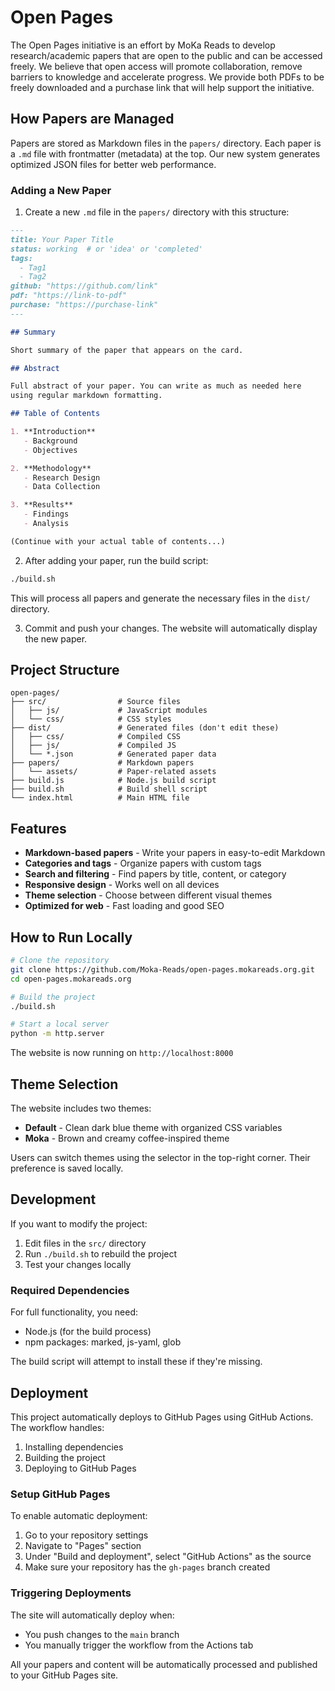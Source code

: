 # Open Pages

The Open Pages initiative is an effort by MoKa Reads to develop research/academic papers that are open to the public and can be accessed freely.
We believe that open access will promote collaboration, remove barriers to knowledge and accelerate progress. We provide both PDFs to be freely downloaded
and a purchase link that will help support the initiative.

## How Papers are Managed

Papers are stored as Markdown files in the `papers/` directory. Each paper is a `.md` file with frontmatter (metadata) at the top. Our new system generates optimized JSON files for better web performance.

### Adding a New Paper

1. Create a new `.md` file in the `papers/` directory with this structure:

```markdown
---
title: Your Paper Title
status: working  # or 'idea' or 'completed'
tags:
  - Tag1
  - Tag2
github: "https://github.com/link"
pdf: "https://link-to-pdf"
purchase: "https://purchase-link"
---

## Summary

Short summary of the paper that appears on the card.

## Abstract

Full abstract of your paper. You can write as much as needed here
using regular markdown formatting.

## Table of Contents

1. **Introduction**
   - Background
   - Objectives

2. **Methodology**
   - Research Design
   - Data Collection

3. **Results**
   - Findings
   - Analysis

(Continue with your actual table of contents...)
```

2. After adding your paper, run the build script:
```bash
./build.sh
```

This will process all papers and generate the necessary files in the `dist/` directory.

3. Commit and push your changes. The website will automatically display the new paper.

## Project Structure

```
open-pages/
├── src/                # Source files
│   ├── js/             # JavaScript modules
│   └── css/            # CSS styles
├── dist/               # Generated files (don't edit these)
│   ├── css/            # Compiled CSS
│   ├── js/             # Compiled JS
│   └── *.json          # Generated paper data
├── papers/             # Markdown papers
│   └── assets/         # Paper-related assets
├── build.js            # Node.js build script
├── build.sh            # Build shell script
└── index.html          # Main HTML file
```

## Features

- **Markdown-based papers** - Write your papers in easy-to-edit Markdown
- **Categories and tags** - Organize papers with custom tags
- **Search and filtering** - Find papers by title, content, or category
- **Responsive design** - Works well on all devices
- **Theme selection** - Choose between different visual themes
- **Optimized for web** - Fast loading and good SEO

## How to Run Locally

```bash
# Clone the repository
git clone https://github.com/Moka-Reads/open-pages.mokareads.org.git
cd open-pages.mokareads.org

# Build the project
./build.sh

# Start a local server
python -m http.server
```

The website is now running on `http://localhost:8000`

## Theme Selection

The website includes two themes:
- **Default** - Clean dark blue theme with organized CSS variables
- **Moka** - Brown and creamy coffee-inspired theme

Users can switch themes using the selector in the top-right corner. Their preference is saved locally.

## Development

If you want to modify the project:

1. Edit files in the `src/` directory
2. Run `./build.sh` to rebuild the project
3. Test your changes locally

### Required Dependencies

For full functionality, you need:

- Node.js (for the build process)
- npm packages: marked, js-yaml, glob

The build script will attempt to install these if they're missing.

## Deployment

This project automatically deploys to GitHub Pages using GitHub Actions. The workflow handles:

1. Installing dependencies
2. Building the project
3. Deploying to GitHub Pages

### Setup GitHub Pages

To enable automatic deployment:

1. Go to your repository settings
2. Navigate to "Pages" section
3. Under "Build and deployment", select "GitHub Actions" as the source
4. Make sure your repository has the `gh-pages` branch created

### Triggering Deployments

The site will automatically deploy when:
- You push changes to the `main` branch
- You manually trigger the workflow from the Actions tab

All your papers and content will be automatically processed and published to your GitHub Pages site.
